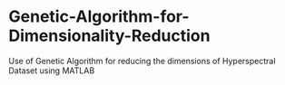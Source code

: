 # Genetic-Algorithm-for-Dimensionality-Reduction
Use of Genetic Algorithm for reducing the dimensions of Hyperspectral Dataset using MATLAB
